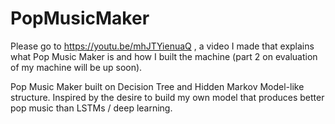 # PopMusicMaker

Please go to https://youtu.be/mhJTYienuaQ , a video I made that explains what Pop Music Maker is and how I built the machine (part 2 on evaluation of my machine will be up soon).


Pop Music Maker built on Decision Tree and Hidden Markov Model-like structure. Inspired by the desire to build my own model that produces better pop music than LSTMs / deep learning. 

